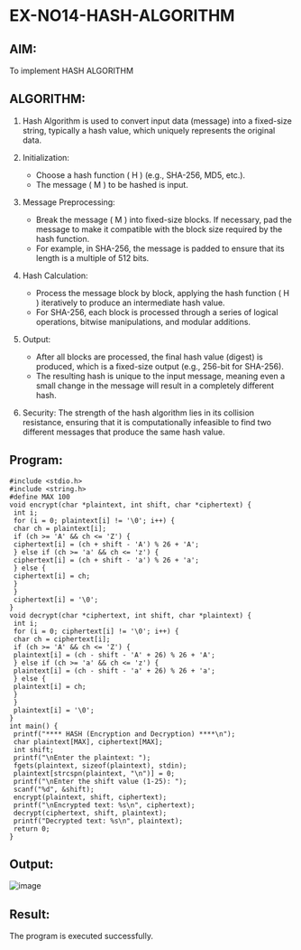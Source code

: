 # EX-NO14-HASH-ALGORITHM

## AIM:
To implement HASH ALGORITHM

## ALGORITHM:

1. Hash Algorithm is used to convert input data (message) into a fixed-size string, typically a hash value, which uniquely represents the original data.

2. Initialization:
   - Choose a hash function \( H \) (e.g., SHA-256, MD5, etc.).
   - The message \( M \) to be hashed is input.

3. Message Preprocessing:
   - Break the message \( M \) into fixed-size blocks. If necessary, pad the message to make it compatible with the block size required by the hash function.
   - For example, in SHA-256, the message is padded to ensure that its length is a multiple of 512 bits.

4. Hash Calculation:
   - Process the message block by block, applying the hash function \( H \) iteratively to produce an intermediate hash value.
   - For SHA-256, each block is processed through a series of logical operations, bitwise manipulations, and modular additions.

5. Output:
   - After all blocks are processed, the final hash value (digest) is produced, which is a fixed-size output (e.g., 256-bit for SHA-256).
   - The resulting hash is unique to the input message, meaning even a small change in the message will result in a completely different hash.

6. Security: The strength of the hash algorithm lies in its collision resistance, ensuring that it is computationally infeasible to find two different messages that produce the same hash value.


## Program:
```
#include <stdio.h>
#include <string.h>
#define MAX 100
void encrypt(char *plaintext, int shift, char *ciphertext) {
 int i;
 for (i = 0; plaintext[i] != '\0'; i++) {
 char ch = plaintext[i];
 if (ch >= 'A' && ch <= 'Z') {
 ciphertext[i] = (ch + shift - 'A') % 26 + 'A';
 } else if (ch >= 'a' && ch <= 'z') {
 ciphertext[i] = (ch + shift - 'a') % 26 + 'a';
 } else {
 ciphertext[i] = ch;
 }
 }
 ciphertext[i] = '\0';
}
void decrypt(char *ciphertext, int shift, char *plaintext) {
 int i;
 for (i = 0; ciphertext[i] != '\0'; i++) {
 char ch = ciphertext[i];
 if (ch >= 'A' && ch <= 'Z') {
 plaintext[i] = (ch - shift - 'A' + 26) % 26 + 'A';
 } else if (ch >= 'a' && ch <= 'z') {
 plaintext[i] = (ch - shift - 'a' + 26) % 26 + 'a';
 } else {
 plaintext[i] = ch;
 }
 }
 plaintext[i] = '\0';
}
int main() {
 printf("**** HASH (Encryption and Decryption) ****\n");
 char plaintext[MAX], ciphertext[MAX];
 int shift;
 printf("\nEnter the plaintext: ");
 fgets(plaintext, sizeof(plaintext), stdin);
 plaintext[strcspn(plaintext, "\n")] = 0;
 printf("\nEnter the shift value (1-25): ");
 scanf("%d", &shift);
 encrypt(plaintext, shift, ciphertext);
 printf("\nEncrypted text: %s\n", ciphertext);
 decrypt(ciphertext, shift, plaintext);
 printf("Decrypted text: %s\n", plaintext);
 return 0;
}

```

## Output:
![image](https://github.com/user-attachments/assets/a699e61a-8a8c-4a78-815d-f661e37427ed)

## Result:
The program is executed successfully.
